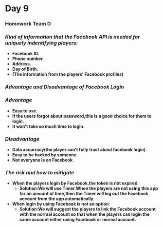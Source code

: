 # Day 9

### Homework Team D

### _Kind of information that the Facebook API is needed for uniquely indentifying players:_
* __Facebook ID.__
* __Phone number.__
* __Address.__
* __Day of Birth.__
* __(The information from the players' Facebook profiles)__
  

### _Advantage and Disadvantage of Facebook Login_
### _Advantage_
* __Easy to use.__
* __If the users forgot about password,this is a good choice for them to login.__ 
* __It won't take so much time to login.__
### _Disadvantage_
* __Data accurracy(the player can't fully trust about facebook login).__
*  __Easy to be hacked by someone.__
*  __Not everyone is on Facebook.__


### _The risk and how to mitigate_
* __When the players login by Facebook,the token is not expired__: 
    * __Solution:We will use Timer.When the players are not using this app for an amount of time,then the Timer will log out the Facebook account from the app automatically.__
* __When login by  using Facebook is not an option__:  
    * __Solution:We will suggest the players to link the Facebook account with the normal account so that when the players can login the same account either using Facebook or normal account.__
